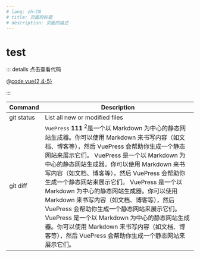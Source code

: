 ```yaml
---
# lang: zh-CN
# title: 页面的标题
# description: 页面的描述
---
```


# test

<!-- <Demo /> -->

<!-- <Api /> -->
 <UseRequestDemo />

<!-- <test /> -->

::: details 点击查看代码

@[code vue{2,4-5}](@/useRequest/UseRequestDemo.vue)

:::

| Command    | Description                                                                                                                                                                                                                                                                                                                                                                                                                                                                                                                                                                                                                                           |
| ---------- | ----------------------------------------------------------------------------------------------------------------------------------------------------------------------------------------------------------------------------------------------------------------------------------------------------------------------------------------------------------------------------------------------------------------------------------------------------------------------------------------------------------------------------------------------------------------------------------------------------------------------------------------------------- |
| git status | List all new or modified files                                                                                                                                                                                                                                                                                                                                                                                                                                                                                                                                                                                                                        |
| git diff   | `VuePress` **111** <sup>2</sup>是一个以 Markdown 为中心的静态网站生成器。你可以使用 Markdown 来书写内容（如文档、博客等），然后 VuePress 会帮助你生成一个静态网站来展示它们。 VuePress 是一个以 Markdown 为中心的静态网站生成器。你可以使用 Markdown 来书写内容（如文档、博客等），然后 VuePress 会帮助你生成一个静态网站来展示它们。 VuePress 是一个以 Markdown 为中心的静态网站生成器。你可以使用 Markdown 来书写内容（如文档、博客等），然后 VuePress 会帮助你生成一个静态网站来展示它们。 VuePress 是一个以 Markdown 为中心的静态网站生成器。你可以使用 Markdown 来书写内容（如文档、博客等），然后 VuePress 会帮助你生成一个静态网站来展示它们。 |
